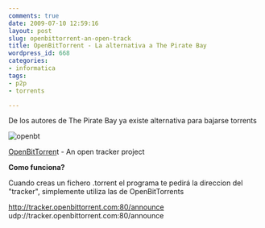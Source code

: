 ```yaml
---
comments: true
date: 2009-07-10 12:59:16
layout: post
slug: openbittorrent-an-open-track
title: OpenBitTorrent - La alternativa a The Pirate Bay
wordpress_id: 668
categories:
- informatica
tags:
- p2p
- torrents

---
```


De los autores de The Pirate Bay ya existe alternativa para bajarse torrents

![openbt](http://openbittorrent.com/images/logo.jpg)

[OpenBitTorren](http://bit.ly/p2mkz)t - An open tracker project

**Como funciona?**[](http://bit.ly/p2mkz)

Cuando creas un fichero .torrent el programa te pedirá la direccion del "tracker", simplemente utiliza las de OpenBitTorrents

http://tracker.openbittorrent.com:80/announce
udp://tracker.openbittorrent.com:80/announce
